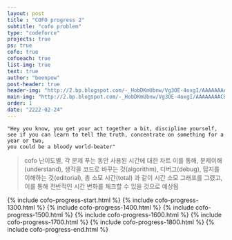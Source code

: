 ```yaml
---
layout: post
title : "COFO progress 2"
subtitle: "cofo problem"
type: "codeforce"
projects: true
ps: true
cofo: true
cofoeach: true
list-img: true
text: true
author: "beenpow"
post-header: true
header-img: "http://2.bp.blogspot.com/-_HobDKmUbnw/Vg3OE-4oxgI/AAAAAAAACR8/LatdOwEau_A/s1600/The-Martian-viral-teaser.jpg"
main-img: "http://2.bp.blogspot.com/-_HobDKmUbnw/Vg3OE-4oxgI/AAAAAAAACR8/LatdOwEau_A/s1600/The-Martian-viral-teaser.jpg"
order: 1
date: "2222-02-24"
---
```


```text
"Hey you know, you get your act together a bit, discipline yourself,
see if you can learn to tell the truth, concentrate on something for a year or two,
you could be a bloody world-beater"
```

> cofo 난이도별, 각 문제 푸는 동안 사용된 시간에 대한 차트
> 이를 통해, 문제이해(understand), 생각을 코드로 바꾸는 것(algorithm), 디버그(debug), 답지를 이해하는 것(editorial), 총 소모 시간(total)
> 과 같이 시간 소모 그래프를 그렸고, 이를 통해 전반적인 시간 변화를 체크할 수 있을 것으로 예상됨

{% include cofo-progress-start.html %}
{% include cofo-progress-1300.html %}
{% include cofo-progress-1400.html %}
{% include cofo-progress-1500.html %}
{% include cofo-progress-1600.html %}
{% include cofo-progress-1700.html %}
{% include cofo-progress-1800.html %}
{% include cofo-progress-end.html %}
